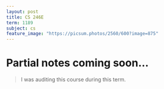 ```yaml
---
layout: post
title: CS 246E
term: 1189
subject: cs
feature_image: "https://picsum.photos/2560/600?image=875"
---
```

# Partial notes coming soon...

 > I was auditing this course during this term.
